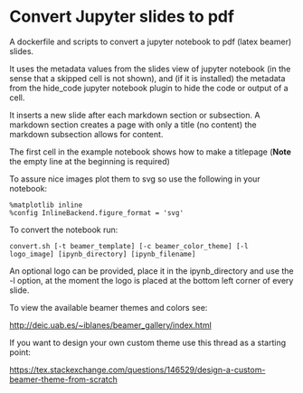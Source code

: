 # Convert Jupyter slides to pdf

A dockerfile and scripts to convert a jupyter notebook to pdf (latex beamer) slides.

It uses the metadata values from the slides view of jupyter notebook (in the sense that
a skipped cell is not shown), and (if it is installed) the metadata from the hide_code
jupyter notebook plugin to hide the code or output of a cell.

It inserts a new slide after each markdown section or subsection. A markdown section
creates a page with only a title (no content) the markdown subsection allows for content.

The first cell in the example notebook shows how to make a titlepage
(**Note** the empty line at the beginning is required)

To assure nice images plot them to svg so use the following in your notebook:

    %matplotlib inline
    %config InlineBackend.figure_format = 'svg'

To convert the notebook run:

    convert.sh [-t beamer_template] [-c beamer_color_theme] [-l logo_image] [ipynb_directory] [ipynb_filename]

An optional logo can be provided, place it in the ipynb_directory and use the -l option,
at the moment the logo is placed at the bottom left corner of every slide.

To view the available beamer themes and colors see:

http://deic.uab.es/~iblanes/beamer_gallery/index.html

If you want to design your own custom theme use this thread as a starting point:

https://tex.stackexchange.com/questions/146529/design-a-custom-beamer-theme-from-scratch
